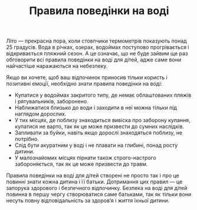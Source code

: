 ﻿---
title: Правила поведінки на воді
---

Літо — прекрасна пора, коли стовпчики термометрів показують понад 25 градусів. Вода в річках, озерах, водоймах поступово прогрівається і відкривається пляжний сезон. А це означає, що не буде зайвим ще раз обговорити всі правила поведінки на воді для дітей, адже саме вони найчастіше наражаються на небезпеку.

Якщо ви хочете, щоб ваш відпочинок приносив тільки користь і позитивні емоції, необхідно знати правила поведінки на воді:

- Купатися у водоймах закритого типу, де немає облаштованих пляжів і рятувальників, заборонено.
- Наближатися близько до води і заходити в неї можна тільки під наглядом дорослих.
- У тих місцях, де поблизу знаходиться вивіска про заборону купання, купатися не варто, так як це може призвести до сумних наслідків.
- Запливати за буйки, навіть якщо дорослі знаходяться поблизу, не потрібно.
- Слід бути акуратним у воді і не плавати на глибині, понад росту дитини.
- У малознайомих місцях пірнати також строго-настрого забороняється, так як це може призвести до травм.

Правила поведінки на воді для дітей створені не просто так і про це повинні знати кожна дитина і її батьки. Дотримання цих правил — це запорука здорового і безпечного відпочинку. Безпека на воді для дітей повинна в першу чергу створюватися саме батьками, так як тільки вони несуть повну відповідальність за здоров’я і життя їхньої дитини.

<slideshow />
